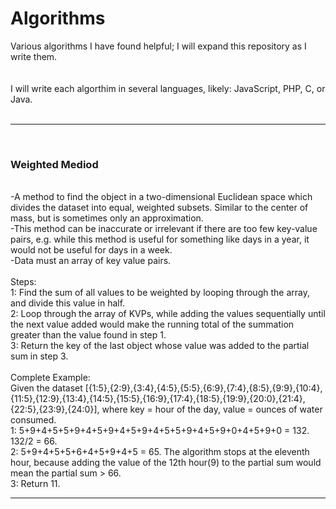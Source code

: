 # Algorithms
Various algorithms I have found helpful; I will expand this repository as I write them.  
<br /><br />
I will write each algorthim in several languages, likely: JavaScript, PHP, C, or Java. 
<br /><br />
<hr><br />
<h3><b>Weighted Mediod</b></h3>
<br />
-A method to find the object in a two-dimensional Euclidean space which divides the dataset into equal, weighted subsets. Similar to the center of mass, but is sometimes only an approximation. 
<br />
-This method can be inaccurate or irrelevant if there are too few key-value pairs, e.g. while this method is useful for something like days in a year, it would not be useful for days in a week. 
<br />
-Data must an array of key value pairs.
<br /><br />
Steps:
<br />
1: Find the sum of all values to be weighted by looping through the array, and divide this value in half.
<br />
2: Loop through the array of KVPs, while adding the values sequentially until the next value added would make the running total of the summation greater than the value found in step 1. 
<br />
3: Return the key of the last object whose value was added to the partial sum in step 3. 
<br /><br />
Complete Example:
<br />
Given the dataset [{1:5},{2:9},{3:4},{4:5},{5:5},{6:9},{7:4},{8:5},{9:9},{10:4},{11:5},{12:9},{13:4},{14:5},{15:5},{16:9},{17:4},{18:5},{19:9},{20:0},{21:4},{22:5},{23:9},{24:0}], where key = hour of the day, value = ounces of water consumed.
<br />
1: 5+9+4+5+5+9+4+5+9+4+5+9+4+5+5+9+4+5+9+0+4+5+9+0 = 132. 132/2 = 66. 
<br />
2: 5+9+4+5+5+6+4+5+9+4+5 = 65. The algorithm stops at the eleventh hour, because adding the value of the 12th hour(9) to the partial sum would mean the partial sum > 66.
<br />
3: Return 11. 
<br />
<hr>
